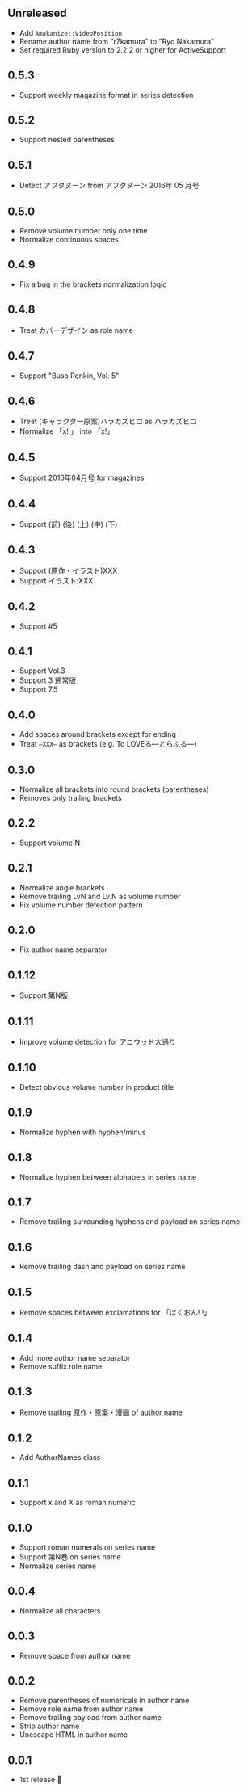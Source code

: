 ## Unreleased

- Add `Amakanize::VideoPosition`
- Rename author name from "r7kamura" to "Ryo Nakamura"
- Set required Ruby version to 2.2.2 or higher for ActiveSupport

## 0.5.3

- Support weekly magazine format in series detection

## 0.5.2

- Support nested parentheses

## 0.5.1

- Detect アフタヌーン from アフタヌーン 2016年 05 月号

## 0.5.0

- Remove volume number only one time
- Normalize continuous spaces

## 0.4.9

- Fix a bug in the brackets normalization logic

## 0.4.8

- Treat カバーデザイン as role name

## 0.4.7

- Support "Buso Renkin, Vol. 5"

## 0.4.6

- Treat (キャラクター原案)ハラカズヒロ as ハラカズヒロ
- Normalize 「x! 」 into 「x!」

## 0.4.5

- Support 2016年04月号 for magazines

## 0.4.4

- Support (前) (後) (上) (中) (下)

## 0.4.3

- Support (原作・イラスト)XXX
- Support イラスト:XXX

## 0.4.2

- Support #5

## 0.4.1

- Support Vol.3
- Support 3 通常版
- Support 7.5

## 0.4.0

- Add spaces around brackets except for ending
- Treat `―XXX―` as brackets (e.g. To LOVEる―とらぶる―)

## 0.3.0

- Normalize all brackets into round brackets (parentheses)
- Removes only trailing brackets

## 0.2.2

- Support volume N

## 0.2.1

- Normalize angle brackets
- Remove trailing LvN and Lv.N as volume number
- Fix volume number detection pattern

## 0.2.0

- Fix author name separator

## 0.1.12

- Support 第N版

## 0.1.11

- Improve volume detection for アニウッド大通り

## 0.1.10

- Detect obvious volume number in product title

## 0.1.9

- Normalize hyphen with hyphen/minus

## 0.1.8

- Normalize hyphen between alphabets in series name

## 0.1.7

- Remove trailing surrounding hyphens and payload on series name

## 0.1.6

- Remove trailing dash and payload on series name

## 0.1.5

- Remove spaces between exclamations for 「ばくおん! !」

## 0.1.4

- Add more author name separator
- Remove suffix role name

## 0.1.3

- Remove trailing 原作・原案・漫画 of author name

## 0.1.2

- Add AuthorNames class

## 0.1.1

- Support x and X as roman numeric

## 0.1.0

- Support roman numerals on series name
- Support 第N巻 on series name
- Normalize series name

## 0.0.4

- Normalize all characters

## 0.0.3

- Remove space from author name

## 0.0.2

- Remove parentheses of numericals in author name
- Remove role name from author name
- Remove trailing payload from author name
- Strip author name
- Unescape HTML in author name

## 0.0.1

- 1st release :tada:

